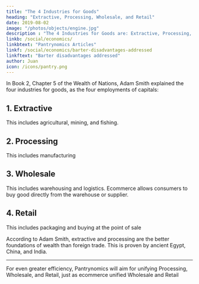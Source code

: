 ```yaml
---
title: "The 4 Industries for Goods"
heading: "Extractive, Processing, Wholesale, and Retail"
date: 2019-08-02
image: "/photos/objects/engine.jpg"
description : "The 4 Industries for Goods are: Extractive, Processing, Wholesale, and Retail"
linkb: /social/economics/
linkbtext: "Pantrynomics Articles"
linkf: /social/economics/barter-disadvantages-addressed
linkftext: "Barter disadvantages addressed"
author: Juan
icon: /icons/pantry.png
---
```



In Book 2, Chapter 5 of the Wealth of Nations, Adam Smith explained the four industries for goods, as the four employments of capitals:

## 1. Extractive

This includes agricultural, mining, and fishing. 

## 2. Processing

This includes manufacturing 

## 3. Wholesale 

This includes warehousing and logistics. Ecommerce allows consumers to buy good directly from the warehouse or supplier.

## 4. Retail

This includes packaging and buying at the point of sale 


According to Adam Smith, extractive and processing are the better foundations of wealth than foreign trade. This is proven by ancient Egypt, China, and India.


---

For even greater efficiency, Pantrynomics will aim for unifying Processing, Wholesale, and Retail, just as ecommerce unified Wholesale and Retail


<!-- 
1. In procuring the rude produce required for society's use and consumption
- Examples are the capitals used in improving or cultivating lands, mines, or fisheries

2. In manufacturing and preparing that rude produce for immediate use and consumption
- Examples are the capitals of all master manufacturers

3. In transporting the rude or manufactured produce from where they abound to where they are wanted
- Examples are the capitals of all wholesale merchants

4. In dividing portions of rude or manufactured produce into small parcels for those who want them.
- Examples are the capitals of all retailers -->